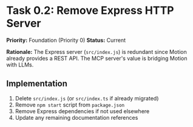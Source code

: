 # Task 0.2: Remove Express HTTP Server

**Priority:** Foundation (Priority 0)
**Status:** Current

**Rationale:** The Express server (`src/index.js`) is redundant since Motion already provides a REST API. The MCP server's value is bridging Motion with LLMs.

## Implementation
1. Delete `src/index.js` (or `src/index.ts` if already migrated)
2. Remove `npm start` script from `package.json`
3. Remove Express dependencies if not used elsewhere
4. Update any remaining documentation references